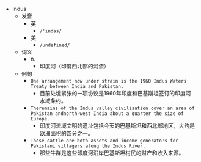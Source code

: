 - Indus
  - 发音
    - 英
      - `/'indəs/`
    - 美
      - `/undefined/`
  - 词义
    - n.
      - 印度河（印度西北部的河流）
  - 例句
    - `One arrangement now under strain is the 1960 Indus Waters Treaty between India and Pakistan.`
      - 目前处境紧张的一项协议是1960年印度和巴基斯坦签订的印度河水域条约。
    - `Theremains of the Indus valley civilisation cover an area of Pakistan andnorth-west India about a quarter the size of Europe.`
      - 印度河流域文明的遗址包括今天的巴基斯坦和西北部地区，大约是欧洲面积的四分之一。
    - `Those cattle are both assets and income generators for Pakistani villagers along the Indus River.`
      - 那些牛群是这些印度河沿岸巴基斯坦村民的财产和收入来源。

